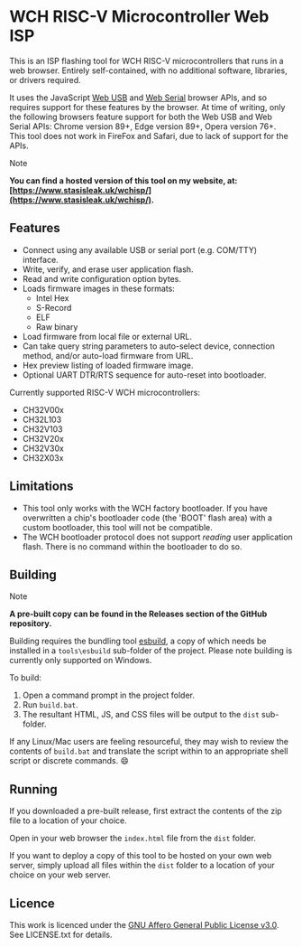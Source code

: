 # WCH RISC-V Microcontroller Web ISP

This is an ISP flashing tool for WCH RISC-V microcontrollers that runs in a web browser. Entirely self-contained, with no additional software, libraries, or drivers required.

It uses the JavaScript [Web USB](https://developer.mozilla.org/en-US/docs/Web/API/WebUSB_API) and [Web Serial](https://developer.mozilla.org/en-US/docs/Web/API/SerialPort) browser APIs, and so requires support for these features by the browser. At time of writing, only the following browsers feature support for both the Web USB and Web Serial APIs: Chrome version 89+, Edge version 89+, Opera version 76+. This tool does not work in FireFox and Safari, due to lack of support for the APIs.

> [!NOTE]
> **You can find a hosted version of this tool on my website, at: [https://www.stasisleak.uk/wchisp/](https://www.stasisleak.uk/wchisp/).**

## Features

* Connect using any available USB or serial port (e.g. COM/TTY) interface.
* Write, verify, and erase user application flash.
* Read and write configuration option bytes.
* Loads firmware images in these formats:
  * Intel Hex
  * S-Record
  * ELF
  * Raw binary
* Load firmware from local file or external URL.
* Can take query string parameters to auto-select device, connection method, and/or auto-load firmware from URL.
* Hex preview listing of loaded firmware image.
* Optional UART DTR/RTS sequence for auto-reset into bootloader.

Currently supported RISC-V WCH microcontrollers:

* CH32V00x
* CH32L103
* CH32V103
* CH32V20x
* CH32V30x
* CH32X03x

## Limitations

* This tool only works with the WCH factory bootloader. If you have overwritten a chip's bootloader code (the 'BOOT' flash area) with a custom bootloader, this tool will not be compatible.
* The WCH bootloader protocol does not support *reading* user application flash. There is no command within the bootloader to do so.

## Building

> [!NOTE]
> **A pre-built copy can be found in the Releases section of the GitHub repository.**

Building requires the bundling tool [esbuild](https://esbuild.github.io/), a copy of which needs be installed in a `tools\esbuild` sub-folder of the project. Please note building is currently only supported on Windows.

To build:

1. Open a command prompt in the project folder.
2. Run `build.bat`.
3. The resultant HTML, JS, and CSS files will be output to the `dist` sub-folder.

If any Linux/Mac users are feeling resourceful, they may wish to review the contents of `build.bat` and translate the script within to an appropriate shell script or discrete commands. 😄

## Running

If you downloaded a pre-built release, first extract the contents of the zip file to a location of your choice.

Open in your web browser the `index.html` file from the `dist` folder.

If you want to deploy a copy of this tool to be hosted on your own web server, simply upload all files within the `dist` folder to a location of your choice on your web server.

## Licence

This work is licenced under the [GNU Affero General Public License v3.0](https://www.gnu.org/licenses/agpl-3.0.html). See LICENSE.txt for details.
